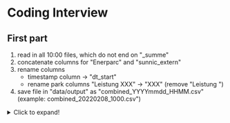 # Coding Interview

## First part
1. read in all 10:00 files, which do not end on "_summe"
2. concatenate columns for "Enerparc" and "sunnic_extern"
3. rename columns
   * timestamp column -> "dt_start"
   * rename park columns "Leistung XXX" -> "XXX" (remove "Leistung ")
4. save file in "data/output" as "combined_YYYYmmdd_HHMM.csv" (example: combined_20220208_1000.csv")



<details>
  <summary>Click to expand!</summary>
  
## Second part

1. read in files for 10:30
2. prepare them in the same way as for 10:00
3. add new rows to existing combined file
</details>